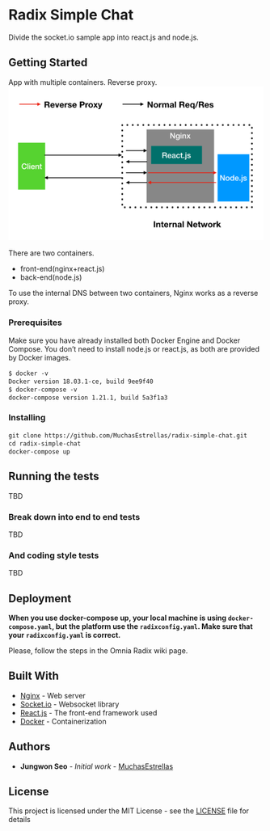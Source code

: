 # Radix Simple Chat

Divide the socket.io sample app into react.js and node.js.

## Getting Started

App with multiple containers. Reverse proxy.
![Screen Shopt](images/reverse-proxy.png?raw=true "Screen Shot")

There are two containers.
  * front-end(nginx+react.js)
  * back-end(node.js)

To use the internal DNS between two containers, Nginx works as a reverse proxy.



### Prerequisites

Make sure you have already installed both Docker Engine and Docker Compose.
You don’t need to install node.js or react.js, as both are provided by Docker images.


```
$ docker -v
Docker version 18.03.1-ce, build 9ee9f40
$ docker-compose -v
docker-compose version 1.21.1, build 5a3f1a3
```

### Installing

```
git clone https://github.com/MuchasEstrellas/radix-simple-chat.git
cd radix-simple-chat
docker-compose up
```




## Running the tests

TBD

### Break down into end to end tests

TBD


### And coding style tests

TBD

## Deployment

**When you use docker-compose up, your local machine is using `docker-compose.yaml`, but the platform use the `radixconfig.yaml`. Make sure that your `radixconfig.yaml` is correct.**

Please, follow the steps in the Omnia Radix wiki page.

## Built With

* [Nginx](https://nginx.org/en/) - Web server
* [Socket.io](https://github.com/socketio/socket.io) - Websocket library
* [React.js](https://reactjs.org/) - The front-end framework used
* [Docker](https://www.docker.com/) -  Containerization



## Authors

* **Jungwon Seo** - *Initial work* - [MuchasEstrellas](https://github.com/MuchasEstrellas)

## License

This project is licensed under the MIT License - see the [LICENSE](LICENSE) file for details
